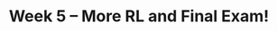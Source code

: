 ---
    title: Week 5 – More RL and Final Exam!
    weekNumber: 5
    days:
      - date: 2023-7-31
        events:
          "**LEC 15**{: .label .label-lecture } [Markov Decision Processes](https://canvas.ucsd.edu/courses/47968/files/folder/Lecture%20Slides?preview=10197772)":
            "[🎥](https://podcast.ucsd.edu/watch/s123/cse150a_a00/16)"
      - date: 2023-8-1
        events:
          "**LEC 16**{: .label .label-lecture } [Q-Learning](https://canvas.ucsd.edu/courses/47968/files/folder/Lecture%20Slides?preview=10197760)":
            "[🎥](https://podcast.ucsd.edu/watch/s123/cse150a_a00/17)"
          "**QUIZ 5**{: .label .label-disc } **Quiz 5**":
      - date: 2023-8-2
        events:
          "**LEC 17**{: .label .label-lecture } Reviews":
            "[🎥](https://podcast.ucsd.edu/watch/s123/cse150a_a00/18)"

      - date: 2023-8-3
        events:
          "**LEC 18**{: .label .label-lecture } Reviews":
            "[🎥](https://podcast.ucsd.edu/watch/s123/cse150a_a00/19)"
          "**Refl 5**{: .label .label-reflect } [Reflection 5 due](https://canvas.ucsd.edu/courses/47968/assignments/659981)":
      - date: 2023-8-4
        events:
          "**Final**{: .label .label-exam } **Final Exam!**":
          "**HW 5**{: .label .label-hw } [HW 5 due](https://canvas.ucsd.edu/courses/47968/assignments/659977)":      
---